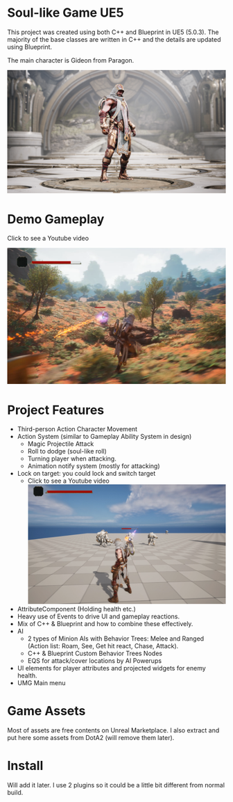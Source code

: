# Soul-like Game UE5

This project was created using both C++ and Blueprint in UE5 (5.0.3). The majority of the base classes are written in C++ and the details are updated using Blueprint.

The main character is Gideon from Paragon.

![Gideon](/Readme_Media/GideonScreenshot4-1920x1080-2e9d1192ac22760aa5c84ce2d43292c6.png)

# Demo Gameplay

Click to see a Youtube video

[![Gameplay](/Readme_Media/Gameplay_Screenshot.png)](https://youtu.be/-5BREUmPPAA)

# Project Features

+ Third-person Action Character Movement
+ Action System (similar to Gameplay Ability System in design)
    + Magic Projectile Attack
    + Roll to dodge (soul-like roll)
    + Turning player when attacking.
    + Animation notify system (mostly for attacking)
+ Lock on target: you could lock and switch target
    + Click to see a Youtube video
[![Lock On Target](/Readme_Media/Lock_On_Target.png)](https://youtu.be/Rbr8P9_QGOM)
+ AttributeComponent (Holding health etc.)
+ Heavy use of Events to drive UI and gameplay reactions.
+ Mix of C++ & Blueprint and how to combine these effectively.
+ AI
    + 2 types of Minion AIs with Behavior Trees: Melee and Ranged (Action list: Roam, See, Get hit react, Chase, Attack).
    + C++ & Blueprint Custom Behavior Trees Nodes
    + EQS for attack/cover locations by AI Powerups
+ UI elements for player attributes and projected widgets for enemy health.
+ UMG Main menu


# Game Assets

Most of assets are free contents on Unreal Marketplace. I also extract and put here some assets from DotA2 (will remove them later).

# Install 

Will add it later. I use 2 plugins so it could be a little bit different from normal build.
